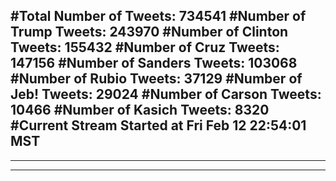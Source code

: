 #Total Number of Tweets: 734541 
#Number of Trump Tweets: 243970
#Number of Clinton Tweets: 155432
#Number of Cruz Tweets: 147156
#Number of Sanders Tweets: 103068
#Number of Rubio Tweets: 37129
#Number of Jeb! Tweets: 29024
#Number of Carson Tweets: 10466
#Number of Kasich Tweets: 8320
#Current Stream Started at Fri Feb 12 22:54:01 MST
---
---
---
